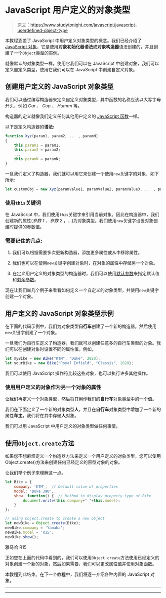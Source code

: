 # JavaScript 用户定义的对象类型

> 原文：<https://www.studytonight.com/javascript/javascript-userdefined-object-type>

本教程涵盖了 JavaScript 中用户定义对象类型的概念。我们已经介绍了 [JavaScript 对象](https://www.studytonight.com/javascript/javascript-objects)，它是使用**对象初始化器语法**或**对象构造器**语法创建的，并且创建了一个`Object`类型的实例。

就像默认的对象类型一样，使用它我们可以在 JavaScript 中创建对象，我们可以定义自定义类型，使用它我们可以在 JavaScript 中创建自定义对象。

## 创建用户定义的 JavaScript 对象类型

我们可以通过编写构造器来定义自定义对象类型，其中函数的名称应该以大写字母开头，例如 *Car* 、 *Cup* 、 *Human* 等。

构造器的定义就像我们定义任何其他用户定义的 [JavaScript 函数](https://www.studytonight.com/javascript/javascript-functions)一样。

以下是定义构造器的**语法:**

```js
function Xyz(param1, param2, ... , paramN)
{
    this.param1 = param1;
    this.param2 = param2;
    ...
    this.paramN = paramN;    
}
```

一旦我们定义了构造器，我们就可以用它来创建一个使用`new`关键字的对象，如下所示:

```js
let customObj = new Xyz(paramValue1, paramValue2, paramValue3, ... , paramValueN);
```

### 使用`this`关键词

在 JavaScript 中，我们使用`this`关键字来引用当前对象，因此在构造器中，我们创建新的属性(*参数 1* 、*参数 2* ，...)为对象类型，我们使用`new`关键字设置对象创建时提供的参数值。

### 需要记住的几点:

1.  我们可以根据需要多次更新构造器，添加更多属性或从中移除属性。

2.  我们也可以在使用`new`关键字创建对象时，在对象的属性中存储另一个对象。

3.  在定义用户定义的对象类型的构造器时，我们可以使用[默认参数](https://www.studytonight.com/javascript/javascript-default-parameters)来指定默认值和[剩余参数](https://www.studytonight.com/javascript/javascript-rest-parameters)。

现在让我们举几个例子来看看如何定义一个自定义的对象类型，并使用`new`关键字创建一个对象。

## 用户定义的 JavaScript 对象类型示例

在下面的代码示例中，我们为对象类型**自行车**创建了一个新的构造器，然后使用`new`关键字创建了一个对象。

一旦我们为自行车定义了构造器，我们就可以创建任意多的自行车类型的对象。我们可以在创建对象时设置不同的属性值。例如，

```js
let myBike = new Bike("KTM", "Duke", 2020);
let yourBike = new Bike("Royal Enfield", "Classis", 2020);
```

我们可以使用 JavaScript 操作符比较这些对象，也可以执行许多其他操作。

### 使用用户定义的对象作为另一个对象的属性

让我们再定义一个对象类型，然后将其用作我们的**自行车**对象类型中的一个值。

我们在下面定义了一个新的对象类型**人**，并且在**自行车**对象类型中增加了一个新的属性**车主**，我们将在其中存储**人**对象。

我们可以用 JavaScript 中用户定义的对象类型做任何事情。

## 使用`Object.create`方法

如果您不想麻烦定义一个构造器方法来定义一个用户定义的对象类型，您可以使用 Object.create()方法来创建任何已经定义的原型对象的对象。

让我们举个例子来理解这一点。

```js
let Bike = {
    company: 'KTM',  // Default value of properties
    model: 'Duke 390',
    show: function() {  // Method to display property type of Bike
        document.write(this.company+" "+this.model);
    }
};

// using Object.create to create a new object
let newBike = Object.create(Bike);
newBike.company = 'Yamaha';
newBike.model = 'R15';
newBike.show();
```

雅马哈 R15

正如您在上面的代码中看到的，我们可以使用`Object.create`方法使用已经定义的对象创建一个新的对象，然后如果需要，我们可以更改属性值并使用对象函数。

本教程到此结束。在下一个教程中，我们将逐一介绍各种内置的 JavaScript 对象。

* * *

* * *